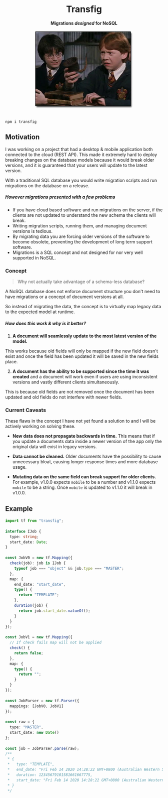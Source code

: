 <div align="center">
  <h1>Transfig</h1>
  <b>Migrations <i>designed</i> for NoSQL</b>
  <br />
  <br />
  <img src="image.jpg" alt="Harry Potter Rat Goblet" />
  <br />
  <br />
</div>

```
npm i transfig
```

## Motivation

I was working on a project that had a desktop & mobile application both connected to the cloud (REST API). This made it extremely hard to deploy breaking changes on the database models because it would break older versions, and it is guaranteed that your users will update to the latest version.

With a traditional SQL database you would write migration scripts and run migrations on the database on a release.

##### However migrations presented with a few problems

- If you have cloud based software and run migrations on the server, if the clients are not updated to understand the new schema the clients will break.
- Writing migration scripts, running them, and managing document versions is tedious.
- By migrating data you are forcing older versions of the software to become obsolete, preventing the development of long term support software.
- Migrations is a SQL concept and not designed for nor very well supported in NoSQL.

### Concept

> Why not actually take advantage of a schema-less database?

A NoSQL database does not enforce document structure you don't need to have migrations or a concept of document versions at all.

So instead of migrating the data, the concept is to virtually map legacy data to the expected model at runtime.

##### How does this work & why is it better?

1. **A document will seamlessly update to the most latest version of the model.**

This works because old fields will only be mapped if the new field doesn't exist and once the field has been updated it will be saved in the new fields place.

2. **A document has the ability to be supported since the time it was created** and a document will work even if users are using inconsistent versions and vastly different clients simultaneously.

This is because old fields are not removed once the document has been updated and old fields do not interfere with newer fields.

### Current Caveats

These flaws in the concept I have not yet found a solution to and I will be actively working on solving these.

- **New data does not propagate backwards in time.** This means that if you update a documents data inside a newer version of the app only the original data will exist in legacy versions.

- **Data cannot be cleaned.** Older documents have the possibility to cause unnecessary bloat, causing longer response times and more database usage.

- **Mutating data on the same field can break support for older clients.** For example, v1.0.0 expects `mobile` to be a number and v1.1.0 expects `mobile` to be a string. Once `mobile` is updated to v1.1.0 it will break in v1.0.0.

## Example

```typescript
import tf from "transfig";

interface IJob {
  type: string;
  start_date: Date;
}

const JobV0 = new tf.Mapping({
  check(job): job is IJob {
    typeof job === "object" && job.type === "MASTER";
  },
  map: {
    end_date: "start_date",
    type() {
      return "TEMPLATE";
    },
    duration(job) {
      return job.start_date.valueOf();
    }
  }
});

const JobV1 = new tf.Mapping({
  // If check fails map will not be applied
  check() {
    return false;
  },
  map: {
    type() {
      return "";
    }
  }
});

const JobParser = new tf.Parser({
  mappings: [JobV0, JobV1]
});

const raw = {
  type: "MASTER",
  start_date: new Date()
};

const job = JobParser.parse(raw);
/**
 * {
 *   type: "TEMPLATE",
 *   end_date: "Fri Feb 14 2020 14:28:22 GMT+0800 (Australian Western Standard Time)",
 *   duration: 12345679101581661667775,
 *   start_date: "Fri Feb 14 2020 14:28:22 GMT+0800 (Australian Western Standard Time)"
 * }
 */
```
